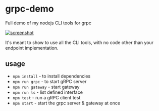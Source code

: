 # grpc-demo

Full demo of my nodejs CLI tools for grpc

[![screenshot](https://media.giphy.com/media/1fge4BuwiSZBwsO3wM/giphy.gif)](https://asciinema.org/a/kbkRnHTTRhjXj7YJe6k9mrdZe)

It's meant to show to use all the CLI tools, with no code other than your endpoint implementation.

## usage

* `npm install` - to install dependencies
* `npm run grpc` - to start gRPC server
* `npm run gateway` - start gateway
* `npm run ls` - list defined interface
* `npm test` - run a gRPC client test
* `npm start` - start the grpc server & gateway at once
